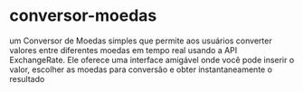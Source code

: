 # conversor-moedas
um Conversor de Moedas simples que permite aos usuários converter valores entre diferentes moedas em tempo real usando a API ExchangeRate. Ele oferece uma interface amigável onde você pode inserir o valor, escolher as moedas para conversão e obter instantaneamente o resultado
